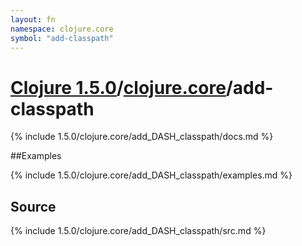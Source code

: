 ```yaml
---
layout: fn
namespace: clojure.core
symbol: "add-classpath"
---
```


# [Clojure 1.5.0](../../)/[clojure.core](../)/add-classpath

{% include 1.5.0/clojure.core/add_DASH_classpath/docs.md %}

##Examples

{% include 1.5.0/clojure.core/add_DASH_classpath/examples.md %}
## Source
{% include 1.5.0/clojure.core/add_DASH_classpath/src.md %}

